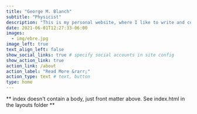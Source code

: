 ```yaml
---
title: "George M. Blanch"
subtitle: "Physicist"
description: "This is my personal website, where I like to write and comment on several topics of my interest, mostly related to the **physics** of **phase transitions** and **climate change** and also on general topics on **enviromental data science**."
date: 2021-06-01T12:27:33-06:00
images:
  - img/ebre.jpg
image_left: true
text_align_left: false
show_social_links: true # specify social accounts in site config
show_action_link: true
action_link: /about
action_label: "Read More &rarr;"
action_type: text # text, button
type: home
---
```


** index doesn't contain a body, just front matter above.
See index.html in the layouts folder **
